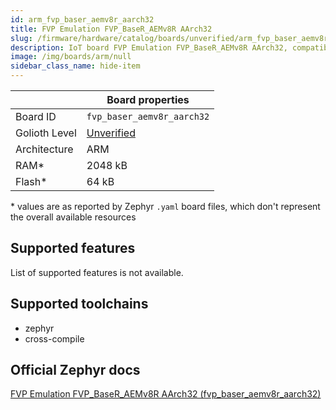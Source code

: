 ```yaml
---
id: arm_fvp_baser_aemv8r_aarch32
title: FVP Emulation FVP_BaseR_AEMv8R AArch32
slug: /firmware/hardware/catalog/boards/unverified/arm_fvp_baser_aemv8r_aarch32
description: IoT board FVP Emulation FVP_BaseR_AEMv8R AArch32, compatible with Golioth at unverified level.
image: /img/boards/arm/null
sidebar_class_name: hide-item
---
```


[//]: # (This is an auto-generated file, do not edit! Changes to it will be lost upon re-generation)



|                | Board properties     |
| -------------  | -------------------- |
| Board ID       | `fvp_baser_aemv8r_aarch32` |
| Golioth Level  | [Unverified](/firmware/hardware#unverified-boards) |
| Architecture   | ARM |
| RAM*           | 2048 kB |
| Flash*         | 64 kB |

\* values are as reported by Zephyr `.yaml` board files, which don't represent the overall available resources



## Supported features

List of supported features is not available.

## Supported toolchains

* zephyr
* cross-compile

## Official Zephyr docs

[FVP Emulation FVP_BaseR_AEMv8R AArch32 (fvp_baser_aemv8r_aarch32)](https://docs.zephyrproject.org/latest/boards/arm/fvp_baser_aemv8r_aarch32/doc/index.html)
